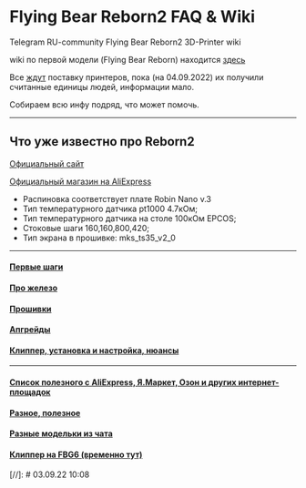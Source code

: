 # Flying Bear Reborn2 FAQ & Wiki
Telegram RU-community Flying Bear Reborn2 3D-Printer wiki

wiki по первой модели (Flying Bear Reborn) находится [здесь](https://github.com/flyingbear-reborn/wiki)

Все [ждут](https://t.me/fbg5_waiters) поставку принтеров, пока (на 04.09.2022) их получили считанные единицы людей, информации мало.

Собираем всю инфу подряд, что может помочь.

----

## Что уже известно про Reborn2

[Официальный сайт](https://3dflyingbear.com/products/flying-bear-reborn-2-3d-printer)

[Официальный магазин на AliExpress](https://aliexpress.ru/item/1005002981861087.html)

* Распиновка соответствует плате Robin Nano v.3
* Тип температурного датчика pt1000 4.7кОм;
* Тип температурного датчика на столе 100кОм EPCOS;
* Стоковые шаги 160,160,800,420;
* Тип экрана в прошивке: mks_ts35_v2_0

----

#### [Первые шаги](Hardware/first_steps.md)

#### [Про железо](Hardware/index.md)

#### [Прошивки](Firmware/firmware.md) 

#### [Апгрейды](Upgrades/upgrades.md)

#### [Клиппер, установка и настройка, нюансы](Klipper/index.md)

----

#### [Список полезного с AliExpress, Я.Маркет, Озон и других интернет-площадок](Shops/index.md)

#### [Разное, полезное](Additional/useful_links.md)

#### [Разные модельки из чата](Additional/stls.md)

#### [Клиппер на FBG6 (временно тут)](FBG6/klipper.md)

[//]: # 03.09.22 10:08